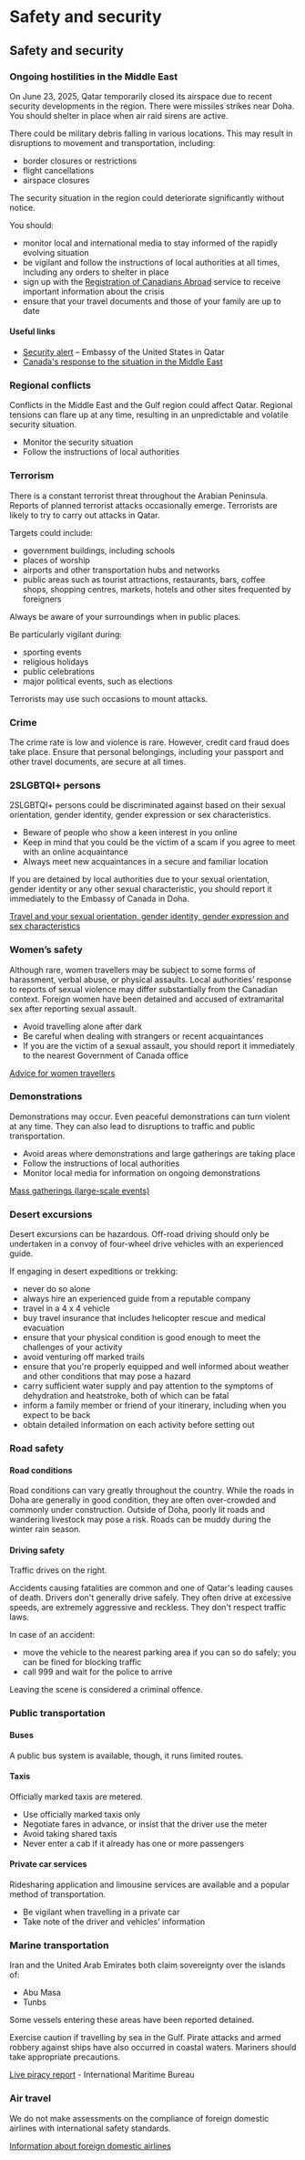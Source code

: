 # Safety and security

## Safety and security

### Ongoing hostilities in the Middle East

On June 23, 2025, Qatar temporarily closed its airspace due to recent security developments in the region. There were missiles strikes near Doha. You should shelter in place when air raid sirens are active.

There could be military debris falling in various locations. This may result in disruptions to movement and transportation, including:

* border closures or restrictions
* flight cancellations
* airspace closures

The security situation in the region could deteriorate significantly without notice.

You should:

* monitor local and international media to stay informed of the rapidly evolving situation
* be vigilant and follow the instructions of local authorities at all times, including any orders to shelter in place
* sign up with the [Registration of Canadians Abroad](https://travel.gc.ca/travelling/registration) service to receive important information about the crisis
* ensure that your travel documents and those of your family are up to date

#### 

#### Useful links

* [Security alert](https://qa.usembassy.gov/security-alert-worldwide-caution-june-22-2025/) – Embassy of the United States in Qatar
* [Canada's response to the situation in the Middle East](https://www.international.gc.ca/world-monde/issues_development-enjeux_developpement/response_conflict-reponse_conflits/crisis-crises/middle-east-moyen-orient.aspx?lang=eng)

### Regional conflicts

Conflicts in the Middle East and the Gulf region could affect Qatar. Regional tensions can flare up at any time, resulting in an unpredictable and volatile security situation.

* Monitor the security situation
* Follow the instructions of local authorities

### Terrorism

There is a constant terrorist threat throughout the Arabian Peninsula. Reports of planned terrorist attacks occasionally emerge. Terrorists are likely to try to carry out attacks in Qatar.

Targets could include:

* government buildings, including schools
* places of worship
* airports and other transportation hubs and networks
* public areas such as tourist attractions, restaurants, bars, coffee shops, shopping centres, markets, hotels and other sites frequented by foreigners

Always be aware of your surroundings when in public places.

Be particularly vigilant during:

* sporting events
* religious holidays
* public celebrations
* major political events, such as elections

Terrorists may use such occasions to mount attacks.

### Crime

The crime rate is low and violence is rare. However, credit card fraud does take place. Ensure that personal belongings, including your passport and other travel documents, are secure at all times.

### 2SLGBTQI+ persons

2SLGBTQI+ persons could be discriminated against based on their sexual orientation, gender identity, gender expression or sex characteristics.

* Beware of people who show a keen interest in you online
* Keep in mind that you could be the victim of a scam if you agree to meet with an online acquaintance
* Always meet new acquaintances in a secure and familiar location

If you are detained by local authorities due to your sexual orientation, gender identity or any other sexual characteristic, you should report it immediately to the Embassy of Canada in Doha.

[Travel and your sexual orientation, gender identity, gender expression and sex characteristics](https://travel.gc.ca/travelling/health-safety/lgbt-travel)

### Women’s safety

Although rare, women travellers may be subject to some forms of harassment, verbal abuse, or physical assaults. Local authorities’ response to reports of sexual violence may differ substantially from the Canadian context. Foreign women have been detained and accused of extramarital sex after reporting sexual assault.

* Avoid travelling alone after dark
* Be careful when dealing with strangers or recent acquaintances
* If you are the victim of a sexual assault, you should report it immediately to the nearest Government of Canada office

[Advice for women travellers](https://travel.gc.ca/travelling/health-safety/advice-for-women-travellers "Advice for women travellers")

### Demonstrations

Demonstrations may occur. Even peaceful demonstrations can turn violent at any time. They can also lead to disruptions to traffic and public transportation.

* Avoid areas where demonstrations and large gatherings are taking place
* Follow the instructions of local authorities
* Monitor local media for information on ongoing demonstrations

[Mass gatherings (large-scale events)](https://travel.gc.ca/travelling/health-safety/mass-gatherings)

### Desert excursions

Desert excursions can be hazardous. Off-road driving should only be undertaken in a convoy of four-wheel drive vehicles with an experienced guide.

If engaging in desert expeditions or trekking:

* never do so alone
* always hire an experienced guide from a reputable company
* travel in a 4 x 4 vehicle
* buy travel insurance that includes helicopter rescue and medical evacuation
* ensure that your physical condition is good enough to meet the challenges of your activity
* avoid venturing off marked trails
* ensure that you're properly equipped and well informed about weather and other conditions that may pose a hazard
* carry sufficient water supply and pay attention to the symptoms of dehydration and heatstroke, both of which can be fatal
* inform a family member or friend of your itinerary, including when you expect to be back
* obtain detailed information on each activity before setting out

### Road safety

#### Road conditions

Road conditions can vary greatly throughout the country. While the roads in Doha are generally in good condition, they are often over-crowded and commonly under construction. Outside of Doha, poorly lit roads and wandering livestock may pose a risk. Roads can be muddy during the winter rain season.

#### Driving safety

Traffic drives on the right.

Accidents causing fatalities are common and one of Qatar's leading causes of death. Drivers don't generally drive safely. They often drive at excessive speeds, are extremely aggressive and reckless. They don't respect traffic laws.

In case of an accident:

* move the vehicle to the nearest parking area if you can so do safely; you can be fined for blocking traffic
* call 999 and wait for the police to arrive

Leaving the scene is considered a criminal offence.

### Public transportation

#### Buses

A public bus system is available, though, it runs limited routes.

#### Taxis

Officially marked taxis are metered.

* Use officially marked taxis only
* Negotiate fares in advance, or insist that the driver use the meter
* Avoid taking shared taxis
* Never enter a cab if it already has one or more passengers

#### Private car services

Ridesharing application and limousine services are available and a popular method of transportation.

* Be vigilant when travelling in a private car
* Take note of the driver and vehicles' information

### Marine transportation

Iran and the United Arab Emirates both claim sovereignty over the islands of:

* Abu Masa
* Tunbs

Some vessels entering these areas have been reported detained.

Exercise caution if travelling by sea in the Gulf. Pirate attacks and armed robbery against ships have also occurred in coastal waters. Mariners should take appropriate precautions.

[Live piracy report](https://icc-ccs.org/index.php/piracy-reporting-centre) - International Maritime Bureau

### Air travel

We do not make assessments on the compliance of foreign domestic airlines with international safety standards.

[Information about foreign domestic airlines](https://travel.gc.ca/air/in-flight-safety#other)